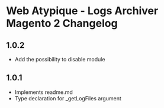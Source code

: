 # Web Atypique - Logs Archiver Magento 2 Changelog

## 1.0.2
- Add the possibility to disable module

## 1.0.1
- Implements readme.md
- Type declaration for _getLogFiles argument
